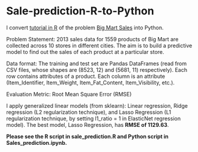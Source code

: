 # Sale-prediction-R-to-Python

I convert [tutorial in R](https://courses.analyticsvidhya.com/courses/big-mart-sales-prediction-using-r) of the problem [Big Mart Sales](https://datahack.analyticsvidhya.com/contest/practice-problem-big-mart-sales-iii/) into Python. 

Problem Statement:
2013 sales data for 1559 products of Big Mart are collected across 10 stores in different cities. The aim is to build a predictive model to find out the sales of each product at a particular store.

Data format:
The training and test set are Pandas DataFrames (read from CSV files, whose shapes are (8523, 12) and (5681, 11) respectively). Each row contains attributes of a product. Each column is an attribute (Item_Identifier, Item_Weight, Item_Fat_Content, Item_Visibility, etc.). 

Evaluation Metric: Root Mean Square Error (RMSE)

I apply generalized linear models (from sklearn): Linear regression, Ridge regression (L2 regularization technique), and Lasso Regression (L1 regularization technique, by setting l1_ratio = 1 in ElasticNet regression model). The best model, Lasso Regression, has **RMSE of 1129.63**.

**Please see the R script in sale_prediction.R and Python script in Sales_prediction.ipynb.**




